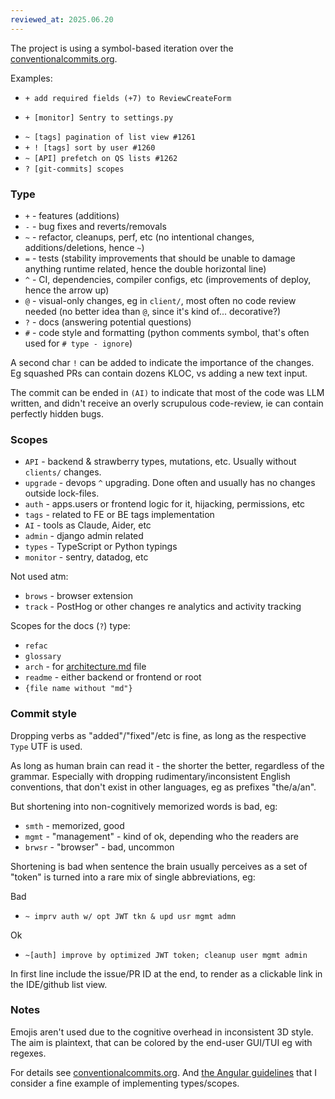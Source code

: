 ```yaml
---
reviewed_at: 2025.06.20
---
```


The project is using a symbol-based iteration over the [conventionalcommits.org](https://www.conventionalcommits.org).

Examples:
- `+ add required fields (+7) to ReviewCreateForm`
+ `+ [monitor] Sentry to settings.py`
- `~ [tags] pagination of list view #1261`
- `+ ! [tags] sort by user #1260`
- `~ [API] prefetch on QS lists #1262`
- `? [git-commits] scopes`


### Type

- `+` - features (additions)
- `-` - bug fixes and reverts/removals
- `~` - refactor, cleanups, perf, etc (no intentional changes, additions/deletions, hence `~`)
- `=` - tests (stability improvements that should be unable to damage anything runtime related, hence the double horizontal line)
- `^` - CI, dependencies, compiler configs, etc (improvements of deploy, hence the arrow up)
- `@` - visual-only changes, eg in `client/`, most often no code review needed (no better idea than `@`, since it's kind of... decorative?)
- `?` - docs (answering potential questions)
- `#` - code style and formatting (python comments symbol, that's often used for `# type - ignore`)

A second char `!` can be added to indicate the importance of the changes. Eg squashed PRs can contain dozens KLOC, vs adding a new text input.

The commit can be ended in `(AI)` to indicate that most of the code was LLM written, and didn't receive an overly scrupulous code-review, ie can contain perfectly hidden bugs.

### Scopes

- `API` - backend & strawberry types, mutations, etc. Usually without `clients/` changes.
- `upgrade` - devops `^` upgrading. Done often and usually has no changes outside lock-files.
- `auth` - apps.users or frontend logic for it, hijacking, permissions, etc
- `tags` - related to FE or BE tags implementation
- `AI` - tools as Claude, Aider, etc
- `admin` - django admin related
- `types` - TypeScript or Python typings
- `monitor` - sentry, datadog, etc

Not used atm:
- `brows` - browser extension
- `track` - PostHog or other changes re analytics and activity tracking

Scopes for the docs (`?`) type:
- `refac`
- `glossary`
- `arch` - for [architecture.md](/docs/architecture.md) file
- `readme` - either backend or frontend or root
- `{file name without "md"}`

### Commit style

Dropping verbs as "added"/"fixed"/etc is fine, as long as the respective `Type` UTF is used.

As long as human brain can read it - the shorter the better, regardless of the grammar.
Especially with dropping rudimentary/inconsistent English conventions, that don't exist in other languages, eg as prefixes "the/a/an".

But shortening into non-cognitively memorized words is bad, eg:
- `smth` - memorized, good
- `mgmt` - "management" - kind of ok, depending who the readers are
- `brwsr` - "browser" - bad, uncommon

Shortening is bad when sentence the brain usually perceives as a set of "token" is turned into a rare mix of single abbreviations, eg:

Bad
- `~ imprv auth w/ opt JWT tkn & upd usr mgmt admn`

Ok
- `~[auth] improve by optimized JWT token; cleanup user mgmt admin`

In first line include the issue/PR ID at the end, to render as a clickable link in the IDE/github list view.

### Notes

Emojis aren't used due to the cognitive overhead in inconsistent 3D style. The aim is plaintext, that can be colored by the end-user GUI/TUI eg with regexes.

For details see [conventionalcommits.org](https://www.conventionalcommits.org).
And [the Angular guidelines](https://github.com/angular/angular/blob/main/CONTRIBUTING.md#type) that
I consider a fine example of implementing types/scopes. 
